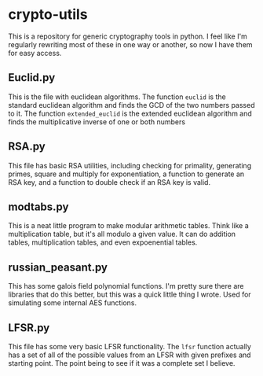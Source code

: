 # crypto-utils
This is a repository for generic cryptography tools in python.
I feel like I'm regularly rewriting most of these in one way or another, so now I have them for easy access.

## Euclid.py
This is the file with euclidean algorithms.
The function `euclid` is the standard euclidean algorithm and finds the GCD of the two numbers passed to it.
The function `extended_euclid` is the extended euclidean algorithm and finds the multiplicative inverse of one or both numbers

## RSA.py
This file has basic RSA utilities, including checking for primality, generating primes, square and multiply for exponentiation,
a function to generate an RSA key, and a function to double check if an RSA key is valid. 

## modtabs.py
This is a neat little program to make modular arithmetic tables.
Think like a multiplication table, but it's all modulo a given value.
It can do addition tables, multiplication tables, and even expoenential tables.

## russian_peasant.py
This has some galois field polynomial functions.
I'm pretty sure there are libraries that do this better, but this was a quick little thing I wrote.
Used for simulating some internal AES functions.  

## LFSR.py
This file has some very basic LFSR functionality.
The `lfsr` function actually has a set of all of the possible values from an LFSR with given prefixes and starting point.
The point being to see if it was a complete set I believe.

